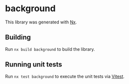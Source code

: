 # background

This library was generated with [Nx](https://nx.dev).

## Building

Run `nx build background` to build the library.

## Running unit tests

Run `nx test background` to execute the unit tests via [Vitest](https://vitest.dev/).

